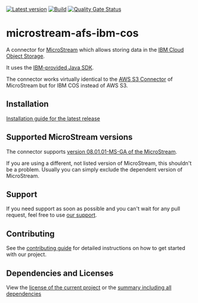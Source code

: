 [![Latest version](https://img.shields.io/maven-central/v/com.xdev-software/microstream-afs-ibm-cos?logo=apache%20maven)](https://mvnrepository.com/artifact/com.xdev-software/microstream-afs-ibm-cos)
[![Build](https://img.shields.io/github/actions/workflow/status/xdev-software/microstream-afs-ibm-cos/checkBuild.yml?branch=develop)](https://github.com/xdev-software/microstream-afs-ibm-cos/actions/workflows/checkBuild.yml?query=branch%3Adevelop)
[![Quality Gate Status](https://sonarcloud.io/api/project_badges/measure?project=xdev-software_microstream-afs-ibm-cos&metric=alert_status)](https://sonarcloud.io/dashboard?id=xdev-software_microstream-afs-ibm-cos)

# microstream-afs-ibm-cos

A connector for [MicroStream](https://microstream.one/) which allows storing data in
the [IBM Cloud Object Storage](https://www.ibm.com/cloud/object-storage).

It uses the [IBM-provided Java SDK](https://github.com/IBM/ibm-cos-sdk-java).

The connector works virtually identical to
the [AWS S3 Connector](https://docs.microstream.one/manual/storage/storage-targets/blob-stores/aws-s3.html) of
MicroStream
but for IBM COS instead of AWS S3.

## Installation

[Installation guide for the latest release](https://github.com/xdev-software/microstream-afs-ibm-cos/releases/latest#Installation)

## Supported MicroStream versions

The connector supports
[version 08.01.01-MS-GA of the MicroStream](https://central.sonatype.dev/artifact/one.microstream/microstream-storage/08.01.01-MS-Ghttps://central.sonatype.dev/artifact/one.microstream/microstream-storage/08.01.01-MS-GA).

If you are using a different, not listed version of MicroStream, this shouldn't be a problem.
Usually you can simply exclude the dependent version of MicroStream.

## Support

If you need support as soon as possible and you can't wait for any pull request, feel free to
use [our support](https://xdev.software/en/services/support).

## Contributing

See the [contributing guide](./CONTRIBUTING.md) for detailed instructions on how to get started with our project.

## Dependencies and Licenses

View the [license of the current project](LICENSE) or
the [summary including all dependencies](https://xdev-software.github.io/microstream-afs-ibm-cos/dependencies/)
